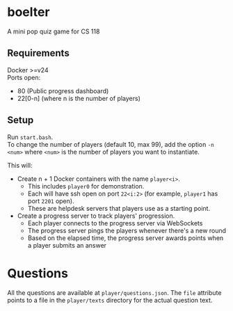 # boelter
A mini pop quiz game for CS 118

## Requirements
Docker >=v24  
Ports open:
- 80 (Public progress dashboard)
- 22[0-n] (where n is the number of players)

## Setup
Run `start.bash`.   
To change the number of players (default 10, max 99), 
add the option `-n <num>` where `<num>` is the number of players you want to
instantiate.   

This will:
- Create n + 1 Docker containers with the name `player<i>`.
  - This includes `player0` for demonstration.
  - Each will have ssh open on port `22<i:2>` (for example, `player1` has port
    `2201` open).
  - These are helpdesk servers that players use as a starting point.
- Create a progress server to track players' progression. 
  - Each player connects to the progress server via WebSockets
  - The progress server pings the players whenever there's a new round
  - Based on the elapsed time, the progress server awards points when a player
    submits an answer

# Questions
All the questions are available at `player/questions.json`. The `file`
attribute points to a file in the `player/texts` directory for the actual
question text. 